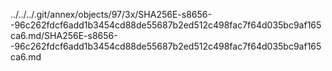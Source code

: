 ../../../.git/annex/objects/97/3x/SHA256E-s8656--96c262fdcf6add1b3454cd88de55687b2ed512c498fac7f64d035bc9af165ca6.md/SHA256E-s8656--96c262fdcf6add1b3454cd88de55687b2ed512c498fac7f64d035bc9af165ca6.md